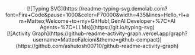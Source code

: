 <div align="center">
[![Typing SVG](https://readme-typing-svg.demolab.com?font=Fira+Code&pause=1000&color=F70000&width=435&lines=Hello,+I+am+Matteo;Welcome+to+my+GitHub!;GenAI Developer+%7C+AI Agents+%7C+LLMs)](https://git.io/typing-svg)

</div>

<div align="center">
<!-- Activity Graph -->
[![Activity Graph](https://github-readme-activity-graph.vercel.app/graph?username=MatteoFalcioni&theme=github-compact)](https://github.com/ashutosh00710/github-readme-activity-graph)
